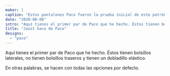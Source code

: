 ```yaml
---
maker: 1
caption: "Estos pantalones Paco fueron la prueba inicial de este patrón"
date: "2020-08-08"
intro: "Aquí tienes el primer par de Paco que he hecho. Éstos tienen bolsillos laterales, no tienen bolsillos traseros y tienen un dobladillo elástico."
title: "Joost hace de Paco"
designs:
  - "paco"
---
```



Aquí tienes el primer par de Paco que he hecho. Éstos tienen bolsillos laterales, no tienen bolsillos traseros y tienen un dobladillo elástico.

En otras palabras, se hacen con todas las opciones por defecto.


